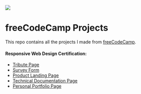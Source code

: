 ![](https://upload.wikimedia.org/wikipedia/commons/3/39/FreeCodeCamp_logo.png)
# freeCodeCamp Projects

This repo contains all the projects I made from [freeCodeCamp](https://www.freecodecamp.org/).

#### Responsive Web Design Certification:
* [Tribute Page](https://facundo-91.github.io/freeCodeCamp-Projects/01-Responsive-Web-Design/Tribute-Page)
* [Survey Form](https://facundo-91.github.io/freeCodeCamp-Projects/01-Responsive-Web-Design/Survey-Form)
* [Product Landing Page](https://facundo-91.github.io/freeCodeCamp-Projects/01-Responsive-Web-Design/Product-Landing-Page)
* [Technical Documentation Page](https://facundo-91.github.io/freeCodeCamp-Projects/01-Responsive-Web-Design/Technical-Documentation-Page)
* [Personal Portfolio Page](https://facundo-91.github.io/freeCodeCamp-Projects/01-Responsive-Web-Design/Personal-Portfolio-Page/)